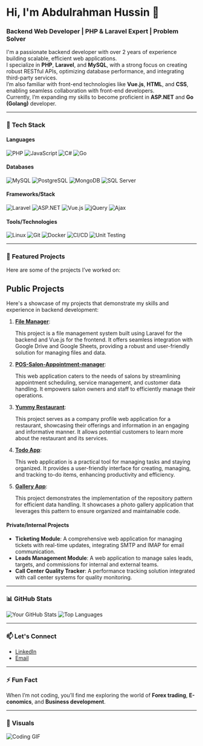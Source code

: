 # Hi, I'm Abdulrahman Hussin 👋  
### Backend Web Developer | PHP & Laravel Expert | Problem Solver  

I'm a passionate backend developer with over 2 years of experience building scalable, efficient web applications.  
I specialize in **PHP**, **Laravel**, and **MySQL**, with a strong focus on creating robust RESTful APIs, optimizing database performance, and integrating third-party services.  
I’m also familiar with front-end technologies like **Vue.js**, **HTML**, and **CSS**, enabling seamless collaboration with front-end developers.  
Currently, I’m expanding my skills to become proficient in **ASP.NET** and **Go (Golang)** developer.  

---

### 🔧 **Tech Stack**  

#### **Languages**  
![PHP](https://img.shields.io/badge/PHP-777BB4?style=for-the-badge&logo=php&logoColor=white)  ![JavaScript](https://img.shields.io/badge/JavaScript-F7DF1E?style=for-the-badge&logo=javascript&logoColor=black)  ![C#](https://img.shields.io/badge/C%23-239120?style=for-the-badge&logo=c-sharp&logoColor=white)  ![Go](https://img.shields.io/badge/Go-00ADD8?style=for-the-badge&logo=go&logoColor=white)  

#### **Databases**  
![MySQL](https://img.shields.io/badge/MySQL-4479A1?style=for-the-badge&logo=mysql&logoColor=white)  ![PostgreSQL](https://img.shields.io/badge/PostgreSQL-4169E1?style=for-the-badge&logo=postgresql&logoColor=white)  ![MongoDB](https://img.shields.io/badge/MongoDB-47A248?style=for-the-badge&logo=mongodb&logoColor=white)   ![SQL Server](https://img.shields.io/badge/SQL%20Server-CC2927?style=for-the-badge&logo=microsoft-sql-server&logoColor=white)

#### **Frameworks/Stack**  
![Laravel](https://img.shields.io/badge/Laravel-FF2D20?style=for-the-badge&logo=laravel&logoColor=white)  ![ASP.NET](https://img.shields.io/badge/ASP.NET-512BD4?style=for-the-badge&logo=.net&logoColor=white)  ![Vue.js](https://img.shields.io/badge/Vue.js-4FC08D?style=for-the-badge&logo=vue.js&logoColor=white)  ![jQuery](https://img.shields.io/badge/jQuery-0769AD?style=for-the-badge&logo=jquery&logoColor=white)  ![Ajax](https://img.shields.io/badge/Ajax-008FC7?style=for-the-badge&logo=ajax&logoColor=white)  

#### **Tools/Technologies**  
![Linux](https://img.shields.io/badge/Linux-FCC624?style=for-the-badge&logo=linux&logoColor=black)  ![Git](https://img.shields.io/badge/Git-F05032?style=for-the-badge&logo=git&logoColor=white)  ![Docker](https://img.shields.io/badge/Docker-2496ED?style=for-the-badge&logo=docker&logoColor=white)  ![CI/CD](https://img.shields.io/badge/CI/CD-2088FF?style=for-the-badge&logo=github-actions&logoColor=white)  ![Unit Testing](https://img.shields.io/badge/Unit_Testing-25A162?style=for-the-badge&logo=testing-library&logoColor=white)  

---

### 🚀 **Featured Projects**  
Here are some of the projects I’ve worked on:  

## Public Projects

Here's a showcase of my projects that demonstrate my skills and experience in backend development:

1. **[File Manager](https://github.com/abdulrahmanhussin1/laravel-vue-file-manager)**:

   This project is a file management system built using Laravel for the backend and Vue.js for the frontend. It offers seamless integration with Google Drive and Google Sheets, providing a robust and user-friendly solution for managing files and data.

2. **[POS-Salon-Appointment-manager](https://github.com/abdulrahmanhussin1/salon-appointment-manager)**:

   This web application caters to the needs of salons by streamlining appointment scheduling, service management, and customer data handling. It empowers salon owners and staff to efficiently manage their operations.

3. **[Yummy Restaurant](https://github.com/abdulrahmanhussin1/Yummy-Resturant)**:

   This project serves as a company profile web application for a restaurant, showcasing their offerings and information in an engaging and informative manner. It allows potential customers to learn more about the restaurant and its services.

4. **[Todo App](https://github.com/abdulrahmanhussin1/todo-app)**:

   This web application is a practical tool for managing tasks and staying organized. It provides a user-friendly interface for creating, managing, and tracking to-do items, enhancing productivity and efficiency.

5. **[Gallery App](https://github.com/abdulrahmanhussin1/GalleryApp)**:

   This project demonstrates the implementation of the repository pattern for efficient data handling. It showcases a photo gallery application that leverages this pattern to ensure organized and maintainable code.


#### **Private/Internal Projects**  
- **Ticketing Module**: A comprehensive web application for managing tickets with real-time updates, integrating SMTP and IMAP for email communication.  
- **Leads Management Module**: A web application to manage sales leads, targets, and commissions for internal and external teams.  
- **Call Center Quality Tracker**: A performance tracking solution integrated with call center systems for quality monitoring.  

---

### 📊 **GitHub Stats**  
![Your GitHub Stats](https://github-readme-stats.vercel.app/api?username=abdulrahmanhussin1&show_icons=true&theme=dark)  ![Top Languages](https://github-readme-stats.vercel.app/api/top-langs/?username=abdulrahmanhussin1&layout=compact&theme=dark&hide=html,css)  

---

### 📫 **Let's Connect**  
- [LinkedIn](https://www.linkedin.com/in/abdulrahman-hussin-1a2b3c/)  
- [Email](mailto:abdelrahman.hussin1@gmail.com)  
<!-- - [Portfolio](link) (Coming soon!) -->  

---

### ⚡ **Fun Fact**  
When I’m not coding, you’ll find me exploring the world of **Forex trading**, **E-conomics**, and **Business development**.  

---

### 🎨 **Visuals**  
![Coding GIF](https://media3.giphy.com/media/v1.Y2lkPTc5MGI3NjExYnN3ZHEzN2pqNzR0dHA5MXc0MzNrbmV1cjlsbTF0ZW5rOWFodDBobyZlcD12MV9pbnRlcm5hbF9naWZfYnlfaWQmY3Q9Zw/f3iwJFOVOwuy7K6FFw/giphy.gif)  
